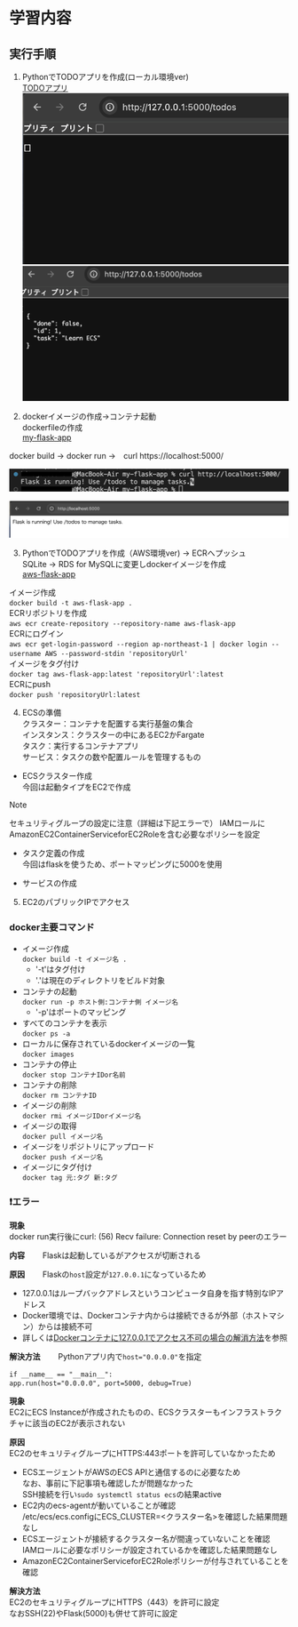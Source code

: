 # 学習内容  
## 実行手順  
1. PythonでTODOアプリを作成(ローカル環境ver)  
[TODOアプリ](TODOsub.py)  
![空実行](img2/ECS-pthon/picture02.png)  
![追記実行](img2/ECS-pthon/picture01.png)  
  
2. dockerイメージの作成→コンテナ起動  
dockerfileの作成  
[my-flask-app](my-flask-app)  
  
docker build → docker run →　curl https://localhost:5000/  
  
![実行確認](img2/ECS-pthon/picture03.png)  
  
![実行](img2/ECS-pthon/picture04.png)  
  
3. PythonでTODOアプリを作成（AWS環境ver) → ECRへプッシュ  
SQLite → RDS for MySQLに変更しdockerイメージを作成  
[aws-flask-app](aws-flask-app)  

イメージ作成  
```docker build -t aws-flask-app .```  
ECRリポジトリを作成  
```aws ecr create-repository --repository-name aws-flask-app```  
ECRにログイン  
```aws ecr get-login-password --region ap-northeast-1 | docker login --username AWS --password-stdin 'repositoryUrl'```  
イメージをタグ付け  
```docker tag aws-flask-app:latest 'repositoryUrl':latest```  
ECRにpush  
```docker push 'repositoryUrl:latest```  

4. ECSの準備  
クラスター：コンテナを配置する実行基盤の集合  
インスタンス：クラスターの中にあるEC2かFargate  
タスク：実行するコンテナアプリ  
サービス：タスクの数や配置ルールを管理するもの  
  
* ECSクラスター作成  
今回は起動タイプをEC2で作成  
>[!NOTE]
>セキュリティグループの設定に注意（詳細は下記エラーで）
>IAMロールにAmazonEC2ContainerServiceforEC2Roleを含む必要なポリシーを設定  
  
* タスク定義の作成  
今回はflaskを使うため、ポートマッピングに5000を使用  
  
* サービスの作成  

5. EC2のパブリックIPでアクセス  
### docker主要コマンド  
* イメージ作成  
```docker build -t イメージ名 .```  
    - '-t'はタグ付け
    - '.'は現在のディレクトリをビルド対象  
* コンテナの起動  
```docker run -p ホスト側:コンテナ側 イメージ名```
    - '-p'はポートのマッピング  
* すべてのコンテナを表示  
```docker ps -a```  
* ローカルに保存されているdockerイメージの一覧  
```docker images```  
* コンテナの停止  
```docker stop コンテナIDor名前```  
* コンテナの削除  
```docker rm コンテナID```  
* イメージの削除  
```docker rmi イメージIDorイメージ名```  
* イメージの取得  
```docker pull イメージ名```  
* イメージをリポジトリにアップロード  
```docker push イメージ名```  
* イメージにタグ付け  
```docker tag 元:タグ 新:タグ```  

### ❗️エラー  

  
**現象**  
docker run実行後にcurl: (56) Recv failure: Connection reset by peerのエラー    
  
**内容**　　
Flaskは起動しているがアクセスが切断される  
  
**原因**　　
Flaskの`host`設定が`127.0.0.1`になっているため  

- 127.0.0.1はループバックアドレスというコンピュータ自身を指す特別なIPアドレス  
- Docker環境では、Dockerコンテナ内からは接続できるが外部（ホストマシン）からは接続不可  
- 詳しくは[Dockerコンテナに127.0.0.1でアクセス不可の場合の解消方法](https://qiita.com/taichikanaya_1989/items/5f60b55e847a33f8db41)を参照  
  
**解決方法**　　
Pythonアプリ内で`host="0.0.0.0"`を指定  
```
if __name__ == "__main__":
app.run(host="0.0.0.0", port=5000, debug=True)
```  
  
**現象**  
EC2にECS Instanceが作成されたものの、ECSクラスターもインフラストラクチャに該当のEC2が表示されない  
  
**原因**  
EC2のセキュリティグループにHTTPS:443ポートを許可していなかったため  
 - ECSエージェントがAWSのECS APIと通信するのに必要なため  
なお、事前に下記事項も確認したが問題なかった  
SSH接続を行い```sudo systemctl status ecs```の結果active  
- EC2内のecs-agentが動いていることが確認  
/etc/ecs/ecs.configにECS_CLUSTER=<クラスター名>を確認した結果問題なし  
- ECSエージェントが接続するクラスター名が間違っていないことを確認  
IAMロールに必要なポリシーが設定されているかを確認した結果問題なし  
- AmazonEC2ContainerServiceforEC2Roleポリシーが付与されていることを確認  
  
**解決方法**  
EC2のセキュリティグループにHTTPS（443）を許可に設定  
なおSSH(22)やFlask(5000)も併せて許可に設定  
